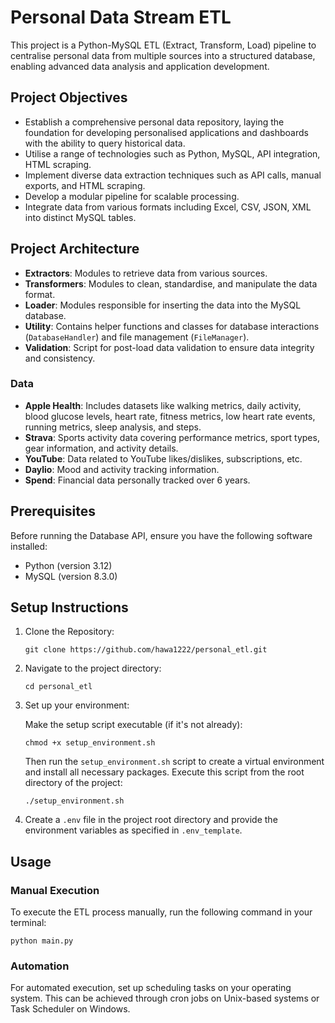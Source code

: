 # Personal Data Stream ETL

This project is a Python-MySQL ETL (Extract, Transform, Load) pipeline to centralise personal data from multiple sources into a structured database, enabling advanced data analysis and application development.

## Project Objectives

- Establish a comprehensive personal data repository, laying the foundation for developing personalised applications and dashboards with the ability to query historical data.
- Utilise a range of technologies such as Python, MySQL, API integration, HTML scraping.
- Implement diverse data extraction techniques such as API calls, manual exports, and HTML scraping. 
- Develop a modular pipeline for scalable processing.
- Integrate data from various formats including Excel, CSV, JSON, XML into distinct MySQL tables.


## Project Architecture

- **Extractors**: Modules to retrieve data from various sources.
- **Transformers**: Modules to clean, standardise, and manipulate the data format.
- **Loader**: Modules responsible for inserting the data into the MySQL database.
- **Utility**: Contains helper functions and classes for database interactions (`DatabaseHandler`) and file management (`FileManager`).
- **Validation**: Script for post-load data validation to ensure data integrity and consistency.

### Data

- **Apple Health**: Includes datasets like walking metrics, daily activity, blood glucose levels, heart rate, fitness metrics, low heart rate events, running metrics, sleep analysis, and steps.
- **Strava**: Sports activity data covering performance metrics, sport types, gear information, and activity details.
- **YouTube**: Data related to YouTube likes/dislikes, subscriptions, etc.
- **Daylio**: Mood and activity tracking information.
- **Spend**: Financial data personally tracked over 6 years.

## Prerequisites

Before running the Database API, ensure you have the following software installed:
- Python (version 3.12)
- MySQL (version 8.3.0)

## Setup Instructions

1. Clone the Repository:
   ```
   git clone https://github.com/hawa1222/personal_etl.git
   ```

2. Navigate to the project directory:
   ```
   cd personal_etl
   ```

3. Set up your environment:

   Make the setup script executable (if it's not already):

   ```
   chmod +x setup_environment.sh
   ```

   Then run the `setup_environment.sh` script to create a virtual environment and install all necessary packages. Execute this script from the root directory of the project:

   ```
   ./setup_environment.sh
   ```
4. Create a `.env` file in the project root directory and provide the environment variables as specified in `.env_template`.

## Usage

### Manual Execution

To execute the ETL process manually, run the following command in your terminal:
```
python main.py
```

### Automation

For automated execution, set up scheduling tasks on your operating system. This can be achieved through cron jobs on Unix-based systems or Task Scheduler on Windows.

